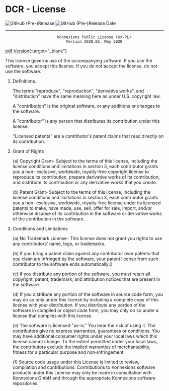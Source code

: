 # DCR - License

![GitHub (Pre-)Release](https://img.shields.io/github/v/release/KonnexionsGmbH/dcr?include_prereleases)
![GitHub (Pre-)Release Date](https://img.shields.io/github/release-date-pre/KonnexionsGmbh/dcr)

----

                           Konnexions Public License (KX-PL)
                               Version 2020.05, May 2020
[pdf Version](https://github.com/KonnexionsGmbH/shared_resources/blob/master/License/KX-PL-2020.05.pdf){:target="_blank"}

   This license governs use of the accompanying software. If you use the software, you 
   accept this license. If you do not accept the license, do not use the software.

   1. Definitions.

      The terms "reproduce", "reproduction", "derivative works", and "distribution" 
      have the same meaning here as under U.S. copyright law.
        
      A "contribution" is the original software, or any additions or changes to the 
      software.
        
      A "contributor" is any person that distributes its contribution under this 
      license.
        
      "Licensed patents" are a contributor's patent claims that read directly on its 
      contribution.

   2. Grant of Rights

      (a)  Copyright Grant- Subject to the terms of this license, including the license 
           conditions and limitations in section 3, each contributor grants you a non-
           exclusive, worldwide, royalty-free copyright license to reproduce its 
           contribution, prepare derivative works of its contribution, and distribute 
           its contribution or any derivative works that you create.

      (b)  Patent Grant- Subject to the terms of this license, including the license 
           conditions and limitations in section 3, each contributor grants you a non-
           exclusive, worldwide, royalty-free license under its licensed patents to 
           make, have made, use, sell, offer for sale, import, and/or otherwise dispose
           of its contribution in the software or derivative works of the contribution 
           in the software.

   3. Conditions and Limitations

      (a)  No Trademark License- This license does not grant you rights to use any 
           contributors' name, logo, or trademarks.

      (b)  If you bring a patent claim against any contributor over patents that you 
           claim are infringed by the software, your patent license from such 
           contributor to the software ends automatically.0

      (c)  If you distribute any portion of the software, you must retain all copyright, 
           patent, trademark, and attribution notices that are present in the software.

      (d)  If you distribute any portion of the software in source code form, you may do
           so only under this license by including a complete copy of this license with 
           your distribution. If you distribute any portion of the software in compiled 
           or object code form, you may only do so under a license that complies with 
           this license.

      (e)  The software is licensed "as-is." You bear the risk of using it. The 
           contributors give no express warranties, guarantees or conditions. You may 
           have additional consumer rights under your local laws which this license 
           cannot change. To the extent permitted under your local laws, the 
           contributors exclude the implied warranties of merchantability, fitness for a
           particular purpose and non-infringement.

      (f)  Source code usage under this License is limited to review, compilation and 
           contributions. Contributions to Konnexions software products under this 
           License may only be made in consultation with Konnexions GmbH and through the
           appropriate Konnexions software repositories.
